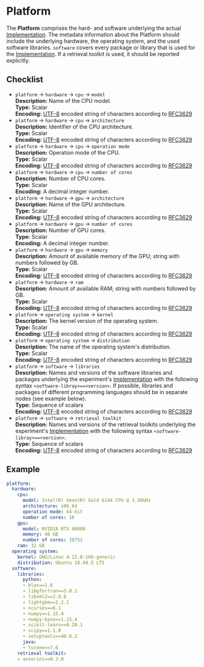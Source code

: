# Platform

The **Platform** comprises the hard- and software underlying the actual [Implementation](../implementation). The metadata information about the Platform should include the underlying hardware, the operating system, and the used software libraries. `software` covers every package or library that is used for the [Implementation](../implementation). If a retrieval toolkit is used, it should be reported explicitly.

## Checklist

- `platform` &rarr; `hardware` &rarr; `cpu` &rarr; `model`  
**Description:** Name of the CPU model.  
**Type:** Scalar  
**Encoding:** [UTF-8](https://www.unicode.org/main.html) encoded string of characters according to [RFC3629](https://www.ietf.org/rfc/rfc3629.txt)  
- `platform` &rarr; `hardware` &rarr; `cpu` &rarr; `architecture`  
**Description:** Identifier of the CPU architecture.  
**Type:** Scalar  
**Encoding:** [UTF-8](https://www.unicode.org/main.html) encoded string of characters according to [RFC3629](https://www.ietf.org/rfc/rfc3629.txt)  
- `platform` &rarr; `hardware` &rarr; `cpu` &rarr; `operation mode`  
**Description:** Operation mode of the CPU.  
**Type:** Scalar  
**Encoding:** [UTF-8](https://www.unicode.org/main.html) encoded string of characters according to [RFC3629](https://www.ietf.org/rfc/rfc3629.txt)  
- `platform` &rarr; `hardware` &rarr; `cpu` &rarr; `number of cores`  
**Description:** Number of CPU cores.  
**Type:** Scalar  
**Encoding:** A decimal integer number.    
- `platform` &rarr; `hardware` &rarr; `gpu` &rarr; `architecture`  
**Description:** Name of the GPU architecture.  
**Type:** Scalar  
**Encoding:** [UTF-8](https://www.unicode.org/main.html) encoded string of characters according to [RFC3629](https://www.ietf.org/rfc/rfc3629.txt)   
- `platform` &rarr; `hardware` &rarr; `gpu` &rarr; `number of cores`  
**Description:** Number of GPU cores.    
**Type:** Scalar  
**Encoding:** A decimal integer number.    
- `platform` &rarr; `hardware` &rarr; `gpu` &rarr; `memory`  
**Description:** Amount of available memory of the GPU; string with numbers followed by GB.  
**Type:** Scalar    
**Encoding:** [UTF-8](https://www.unicode.org/main.html) encoded string of characters according to [RFC3629](https://www.ietf.org/rfc/rfc3629.txt)  
- `platform` &rarr; `hardware` &rarr; `ram`   
**Description:** Amount of available RAM; string with numbers followed by GB.  
**Type:** Scalar  
**Encoding:** [UTF-8](https://www.unicode.org/main.html) encoded string of characters according to [RFC3629](https://www.ietf.org/rfc/rfc3629.txt) 
- `platform` &rarr; `operating system` &rarr; `kernel`  
**Description:** The kernel version of the operating system.  
**Type:** Scalar  
**Encoding:**  [UTF-8](https://www.unicode.org/main.html) encoded string of characters according to [RFC3629](https://www.ietf.org/rfc/rfc3629.txt)  
- `platform` &rarr; `operating system` &rarr; `distribution`   
**Description:** The name of the operating system's distribution.   
**Type:** Scalar  
**Encoding:** [UTF-8](https://www.unicode.org/main.html) encoded string of characters according to [RFC3629](https://www.ietf.org/rfc/rfc3629.txt)  
- `platform` &rarr; `software` &rarr; `libraries`  
**Description:** Names and versions of the software libraries and packages underlying the experiment's [Implementation](../implementation) with the following syntax `<software-libray>==<version>`. If possible, libraries and packages of different programming languages should be in separate nodes (see example below).   
**Type:** Sequence of scalars  
**Encoding:** [UTF-8](https://www.unicode.org/main.html) encoded string of characters according to [RFC3629](https://www.ietf.org/rfc/rfc3629.txt)  
- `platform` &rarr; `software` &rarr; `retrieval toolkit`  
**Description:** Names and versions of the retrieval toolkits underlying the experiment's [Implementation](../implementation) with the following syntax `<software-libray>==<version>`.  
**Type:** Sequence of scalars  
**Encoding:** [UTF-8](https://www.unicode.org/main.html) encoded string of characters according to [RFC3629](https://www.ietf.org/rfc/rfc3629.txt)  

## Example

```YAML
platform:
  hardware:
    cpu:
      model: Intel(R) Xeon(R) Gold 6144 CPU @ 3.50GHz
      architecture: x86_64
      operation mode: 64-bit
      number of cores: 16
    gpu:
      model: NVIDIA RTX A6000
      memory: 48 GB
      number of cores: 10752
    ram: 32 GB
  operating system:
    kernel: GNU/Linux 4.15.0-166-generic
    distribution: Ubuntu 18.04.5 LTS
  software:
    libraries:
      python:
      - blas==1.0
      - libgfortran==3.0.1
      - libxml2==2.9.8
      - lightgbm==2.2.1
      - ncurses==6.1
      - numpy==1.15.4
      - numpy-base==1.15.4
      - scikit-learn==0.20.1
      - scipy==1.1.0
      - setuptools==40.6.2
      java:
      - lucene==7.6
    retrieval toolkit:
    - anserini==0.3.0
```

